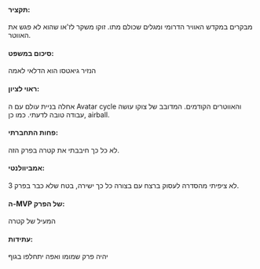 #### **תקציר:**
מבקרים במקדש האוויר הדרומי ומגלים שכולם מתו.
זוקו משקר לז'או שהוא לא פגש את האווטר.
#### **סיכום במשפט:**
הנזיר גיאטסו הוא הדלאי לאמה
#### **ראוי לציון:**
אחלה בניית עולם עם ה Avatar cycle והאווטרים הקודמים. המדובב של צוקו עושה עבודה טובה לדעתי. כמו כן, airball.
#### **פחות התחברתי:**
לא כל כך חיבבתי את קטרה בפרק הזה.
#### **אמביוולנטי:**
לא ציפיתי מהסדרה לעסוק ברצח עם בצורה כל כך ישירה, בטח שלא כבר בפרק 3.
#### **ה-MVP של הפרק:**
המעיל של קטרה
#### **עתידות:** 
יהיה פרק שמומו ואפה יתחלפו בגוף